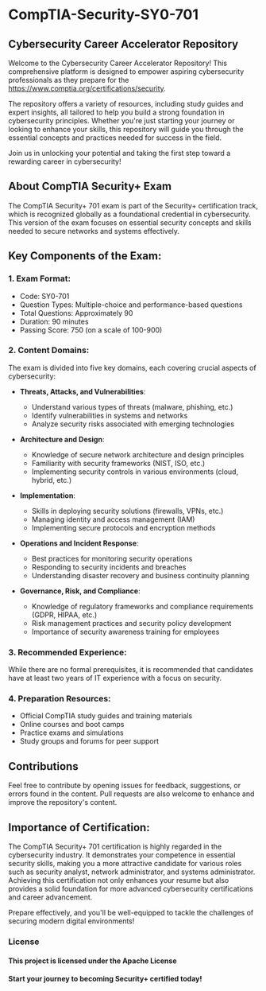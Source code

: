 # CompTIA-Security-SY0-701
## Cybersecurity Career Accelerator Repository
Welcome to the Cybersecurity Career Accelerator Repository! This comprehensive platform is designed to empower aspiring cybersecurity professionals as they prepare for the  https://www.comptia.org/certifications/security.

The repository offers a variety of resources, including study guides and expert insights, all tailored to help you build a strong foundation in cybersecurity principles. Whether you're just starting your journey or looking to enhance your skills, this repository will guide you through the essential concepts and practices needed for success in the field.

Join us in unlocking your potential and taking the first step toward a rewarding career in cybersecurity!

## About CompTIA Security+ Exam
The CompTIA Security+ 701 exam is part of the Security+ certification track, which is recognized globally as a foundational credential in cybersecurity. This version of the exam focuses on essential security concepts and skills needed to secure networks and systems effectively.

## Key Components of the Exam:
### 1. Exam Format:

- Code: SY0-701
- Question Types: Multiple-choice and performance-based questions
- Total Questions: Approximately 90
- Duration: 90 minutes
- Passing Score: 750 (on a scale of 100-900)

### 2. Content Domains:
The exam is divided into five key domains, each covering crucial aspects of cybersecurity:

- **Threats, Attacks, and Vulnerabilities**:
  - Understand various types of threats (malware, phishing, etc.)
  - Identify vulnerabilities in systems and networks
  - Analyze security risks associated with emerging technologies

- **Architecture and Design**:
  - Knowledge of secure network architecture and design principles
  - Familiarity with security frameworks (NIST, ISO, etc.)
  - Implementing security controls in various environments (cloud, hybrid, etc.)

- **Implementation**:
  - Skills in deploying security solutions (firewalls, VPNs, etc.)
  - Managing identity and access management (IAM)
  - Implementing secure protocols and encryption methods

- **Operations and Incident Response**:
  - Best practices for monitoring security operations
  - Responding to security incidents and breaches
  - Understanding disaster recovery and business continuity planning

- **Governance, Risk, and Compliance**:
  - Knowledge of regulatory frameworks and compliance requirements (GDPR, HIPAA, etc.)
  - Risk management practices and security policy development
  - Importance of security awareness training for employees

### 3. Recommended Experience: 
While there are no formal prerequisites, it is recommended that candidates have at least two years of IT experience with a focus on security.

### 4. Preparation Resources:

- Official CompTIA study guides and training materials
- Online courses and boot camps
- Practice exams and simulations
- Study groups and forums for peer support

## Contributions
Feel free to contribute by opening issues for feedback, suggestions, or errors found in the content. Pull requests are also welcome to enhance and improve the repository's content.

## Importance of Certification:
The CompTIA Security+ 701 certification is highly regarded in the cybersecurity industry. It demonstrates your competence in essential security skills, making you a more attractive candidate for various roles such as security analyst, network administrator, and systems administrator. Achieving this certification not only enhances your resume but also provides a solid foundation for more advanced cybersecurity certifications and career advancement.

Prepare effectively, and you'll be well-equipped to tackle the challenges of securing modern digital environments!

### License
#### This project is licensed under the  Apache License
#### Start your journey to becoming Security+ certified today!
